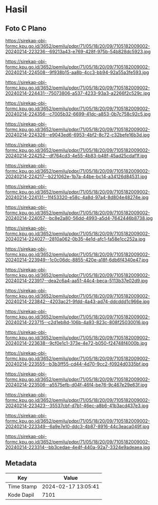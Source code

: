 # Hasil

## Foto C Plano

https://sirekap-obj-formc.kpu.go.id/3652/pemilu/pdpr/71/05/18/20/09/7105182009002-20240214-223236--69213a43-e769-428f-975b-54b828dc5923.jpg

https://sirekap-obj-formc.kpu.go.id/3652/pemilu/pdpr/71/05/18/20/09/7105182009002-20240214-224508--9f938b15-aa8b-4cc3-bb94-92a55a3fe593.jpg

https://sirekap-obj-formc.kpu.go.id/3652/pemilu/pdpr/71/05/18/20/09/7105182009002-20240214-224431--75073806-a537-4233-93a3-a2266f2c529c.jpg

https://sirekap-obj-formc.kpu.go.id/3652/pemilu/pdpr/71/05/18/20/09/7105182009002-20240214-224356--c7005b32-6699-41dc-a853-0b7c758c92c5.jpg

https://sirekap-obj-formc.kpu.go.id/3652/pemilu/pdpr/71/05/18/20/09/7105182009002-20240214-224326--e9043ed6-6953-4bf2-8c72-c32befe16b3d.jpg

https://sirekap-obj-formc.kpu.go.id/3652/pemilu/pdpr/71/05/18/20/09/7105182009002-20240214-224252--df764cd3-4e55-4b83-b48f-45ad25cdaf1f.jpg

https://sirekap-obj-formc.kpu.go.id/3652/pemilu/pdpr/71/05/18/20/09/7105182009002-20240214-224217--b221062e-1b7a-44be-bc14-a34126d84531.jpg

https://sirekap-obj-formc.kpu.go.id/3652/pemilu/pdpr/71/05/18/20/09/7105182009002-20240214-224131--1f453320-e58c-4a8d-97a4-8d804e48274e.jpg

https://sirekap-obj-formc.kpu.go.id/3652/pemilu/pdpr/71/05/18/20/09/7105182009002-20240214-224057--bc8e2a80-56dd-4993-a5d4-7642446b8738.jpg

https://sirekap-obj-formc.kpu.go.id/3652/pemilu/pdpr/71/05/18/20/09/7105182009002-20240214-224027--2810a062-0b35-4e1d-afc1-fa58e1cc252a.jpg

https://sirekap-obj-formc.kpu.go.id/3652/pemilu/pdpr/71/05/18/20/09/7105182009002-20240214-223949--1c0c06dc-8855-420e-a18f-6db6f4340e47.jpg

https://sirekap-obj-formc.kpu.go.id/3652/pemilu/pdpr/71/05/18/20/09/7105182009002-20240214-223917--dea2c6a4-aa51-44c4-beca-5113b37e02d9.jpg

https://sirekap-obj-formc.kpu.go.id/3652/pemilu/pdpr/71/05/18/20/09/7105182009002-20240214-223842--4203ac21-9fdd-4a43-ad74-ddcddd1c966e.jpg

https://sirekap-obj-formc.kpu.go.id/3652/pemilu/pdpr/71/05/18/20/09/7105182009002-20240214-223715--c2d1eb8d-106b-4a93-823c-808f25030016.jpg

https://sirekap-obj-formc.kpu.go.id/3652/pemilu/pdpr/71/05/18/20/09/7105182009002-20240214-223638--9cf0e1c1-373e-4e72-b050-f24748f4000b.jpg

https://sirekap-obj-formc.kpu.go.id/3652/pemilu/pdpr/71/05/18/20/09/7105182009002-20240214-223555--b3b3ff55-cd44-4d70-9cc2-f0924d0335bf.jpg

https://sirekap-obj-formc.kpu.go.id/3652/pemilu/pdpr/71/05/18/20/09/7105182009002-20240214-223506--a5575efb-d04f-46f4-be76-9c467e29e63f.jpg

https://sirekap-obj-formc.kpu.go.id/3652/pemilu/pdpr/71/05/18/20/09/7105182009002-20240214-223423--35537cbf-d7b1-46ec-a8b6-41b3acd437e3.jpg

https://sirekap-obj-formc.kpu.go.id/3652/pemilu/pdpr/71/05/18/20/09/7105182009002-20240214-223349--6a9e7e10-ddc3-4b87-8916-44c3eaca049f.jpg

https://sirekap-obj-formc.kpu.go.id/3652/pemilu/pdpr/71/05/18/20/09/7105182009002-20240214-223314--bb3cedae-4e4f-440a-92a7-3324e9adeaea.jpg


## Metadata

| Key        | Value               |
| ---------- | ------------------- |
| Time Stamp | 2024-02-17 13:05:41 |
| Kode Dapil | 7101                |



